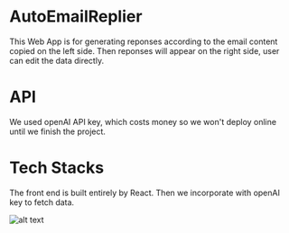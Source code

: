 ﻿# AutoEmailReplier
This Web App is for generating reponses according to the email content copied on the left side. Then reponses will appear on the right side, user can edit the data directly. 
# API
We used openAI API key, which costs money so we won't deploy online until we finish the project.
# Tech Stacks
The front end is built entirely by React. Then we incorporate with openAI key to fetch data.

![alt text](https://res.cloudinary.com/dcvfbyxwj/image/upload/v1742960907/repliesai_skztrk.png)

